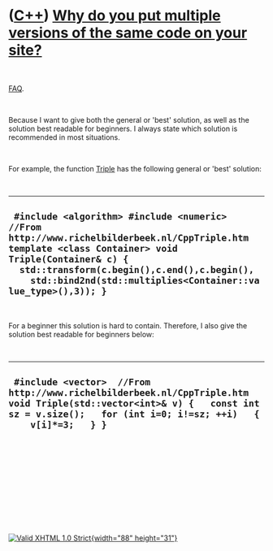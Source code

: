 



 

 

 

 

 

([C++](Cpp.htm)) [Why do you put multiple versions of the same code on your site?](CppWhyMultipleCode.htm)
==========================================================================================================

 

[FAQ](CppFaq.htm).

 

Because I want to give both the general or 'best' solution, as well as
the solution best readable for beginners. I always state which solution
is recommended in most situations.

 

For example, the function [Triple](CppTriple.htm) has the following
general or 'best' solution:

 

  -----------------------------------------------------------------------------------------------------------------------------------------------------------------------------------------------------------------------------------------------------------------------
  ` #include <algorithm> #include <numeric>  //From http://www.richelbilderbeek.nl/CppTriple.htm template <class Container> void Triple(Container& c) {   std::transform(c.begin(),c.end(),c.begin(),     std::bind2nd(std::multiplies<Container::value_type>(),3)); }`
  -----------------------------------------------------------------------------------------------------------------------------------------------------------------------------------------------------------------------------------------------------------------------

 

For a beginner this solution is hard to contain. Therefore, I also give
the solution best readable for beginners below:

 

  --------------------------------------------------------------------------------------------------------------------------------------------------------------------------------------------
  ` #include <vector>  //From http://www.richelbilderbeek.nl/CppTriple.htm void Triple(std::vector<int>& v) {   const int sz = v.size();   for (int i=0; i!=sz; ++i)   {     v[i]*=3;   } }`
  --------------------------------------------------------------------------------------------------------------------------------------------------------------------------------------------

 

 

 

 

 





 

[![Valid XHTML 1.0 Strict](valid-xhtml10.png){width="88"
height="31"}](http://validator.w3.org/check?uri=referer)
